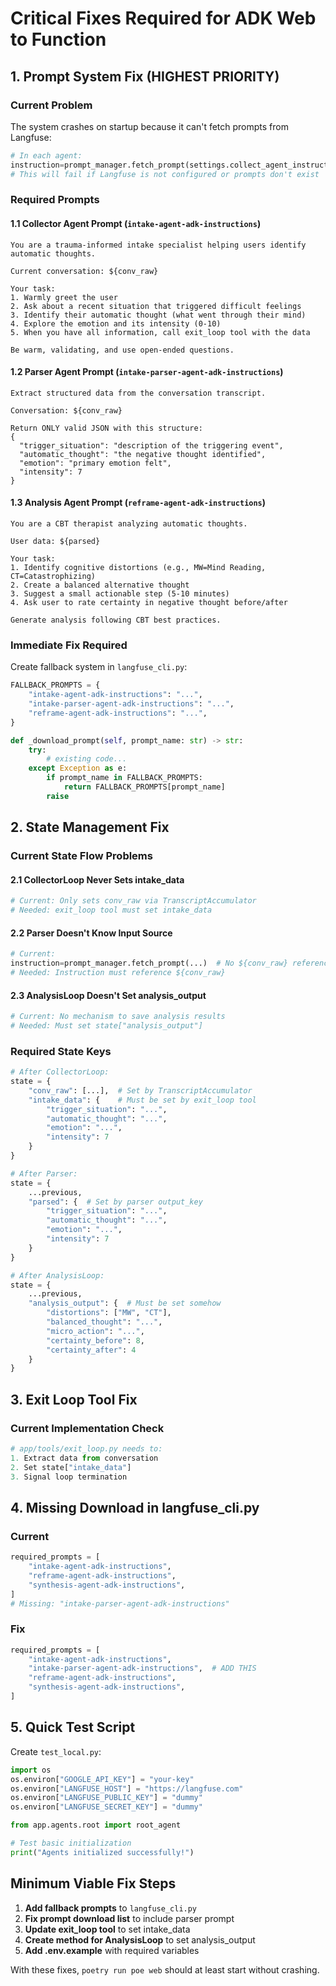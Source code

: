 # Critical Fixes Required for ADK Web to Function

## 1. Prompt System Fix (HIGHEST PRIORITY)

### Current Problem
The system crashes on startup because it can't fetch prompts from Langfuse:
```python
# In each agent:
instruction=prompt_manager.fetch_prompt(settings.collect_agent_instruction_key)
# This will fail if Langfuse is not configured or prompts don't exist
```

### Required Prompts

#### 1.1 Collector Agent Prompt (`intake-agent-adk-instructions`)
```
You are a trauma-informed intake specialist helping users identify automatic thoughts.

Current conversation: ${conv_raw}

Your task:
1. Warmly greet the user
2. Ask about a recent situation that triggered difficult feelings
3. Identify their automatic thought (what went through their mind)
4. Explore the emotion and its intensity (0-10)
5. When you have all information, call exit_loop tool with the data

Be warm, validating, and use open-ended questions.
```

#### 1.2 Parser Agent Prompt (`intake-parser-agent-adk-instructions`)
```
Extract structured data from the conversation transcript.

Conversation: ${conv_raw}

Return ONLY valid JSON with this structure:
{
  "trigger_situation": "description of the triggering event",
  "automatic_thought": "the negative thought identified",
  "emotion": "primary emotion felt",
  "intensity": 7
}
```

#### 1.3 Analysis Agent Prompt (`reframe-agent-adk-instructions`)
```
You are a CBT therapist analyzing automatic thoughts.

User data: ${parsed}

Your task:
1. Identify cognitive distortions (e.g., MW=Mind Reading, CT=Catastrophizing)
2. Create a balanced alternative thought
3. Suggest a small actionable step (5-10 minutes)
4. Ask user to rate certainty in negative thought before/after

Generate analysis following CBT best practices.
```

### Immediate Fix Required
Create fallback system in `langfuse_cli.py`:
```python
FALLBACK_PROMPTS = {
    "intake-agent-adk-instructions": "...",
    "intake-parser-agent-adk-instructions": "...",
    "reframe-agent-adk-instructions": "...",
}

def _download_prompt(self, prompt_name: str) -> str:
    try:
        # existing code...
    except Exception as e:
        if prompt_name in FALLBACK_PROMPTS:
            return FALLBACK_PROMPTS[prompt_name]
        raise
```

## 2. State Management Fix

### Current State Flow Problems

#### 2.1 CollectorLoop Never Sets intake_data
```python
# Current: Only sets conv_raw via TranscriptAccumulator
# Needed: exit_loop tool must set intake_data
```

#### 2.2 Parser Doesn't Know Input Source
```python
# Current:
instruction=prompt_manager.fetch_prompt(...)  # No ${conv_raw} reference
# Needed: Instruction must reference ${conv_raw}
```

#### 2.3 AnalysisLoop Doesn't Set analysis_output
```python
# Current: No mechanism to save analysis results
# Needed: Must set state["analysis_output"]
```

### Required State Keys
```python
# After CollectorLoop:
state = {
    "conv_raw": [...],  # Set by TranscriptAccumulator
    "intake_data": {    # Must be set by exit_loop tool
        "trigger_situation": "...",
        "automatic_thought": "...",
        "emotion": "...",
        "intensity": 7
    }
}

# After Parser:
state = {
    ...previous,
    "parsed": {  # Set by parser output_key
        "trigger_situation": "...",
        "automatic_thought": "...",
        "emotion": "...",
        "intensity": 7
    }
}

# After AnalysisLoop:
state = {
    ...previous,
    "analysis_output": {  # Must be set somehow
        "distortions": ["MW", "CT"],
        "balanced_thought": "...",
        "micro_action": "...",
        "certainty_before": 8,
        "certainty_after": 4
    }
}
```

## 3. Exit Loop Tool Fix

### Current Implementation Check
```python
# app/tools/exit_loop.py needs to:
1. Extract data from conversation
2. Set state["intake_data"]
3. Signal loop termination
```

## 4. Missing Download in langfuse_cli.py

### Current
```python
required_prompts = [
    "intake-agent-adk-instructions",
    "reframe-agent-adk-instructions",
    "synthesis-agent-adk-instructions",
]
# Missing: "intake-parser-agent-adk-instructions"
```

### Fix
```python
required_prompts = [
    "intake-agent-adk-instructions",
    "intake-parser-agent-adk-instructions",  # ADD THIS
    "reframe-agent-adk-instructions",
    "synthesis-agent-adk-instructions",
]
```

## 5. Quick Test Script

Create `test_local.py`:
```python
import os
os.environ["GOOGLE_API_KEY"] = "your-key"
os.environ["LANGFUSE_HOST"] = "https://langfuse.com"
os.environ["LANGFUSE_PUBLIC_KEY"] = "dummy"
os.environ["LANGFUSE_SECRET_KEY"] = "dummy"

from app.agents.root import root_agent

# Test basic initialization
print("Agents initialized successfully!")
```

## Minimum Viable Fix Steps

1. **Add fallback prompts** to `langfuse_cli.py`
2. **Fix prompt download list** to include parser prompt
3. **Update exit_loop tool** to set intake_data
4. **Create method for AnalysisLoop** to set analysis_output
5. **Add .env.example** with required variables

With these fixes, `poetry run poe web` should at least start without crashing.